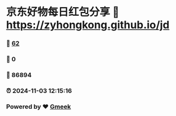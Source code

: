 # 京东好物每日红包分享 :link: https://zyhongkong.github.io/jd 
### :page_facing_up: [62](https://zyhongkong.github.io/jd/tag.html) 
### :speech_balloon: 0 
### :hibiscus: 86894 
### :alarm_clock: 2024-11-03 12:15:16 
### Powered by :heart: [Gmeek](https://github.com/Meekdai/Gmeek)
